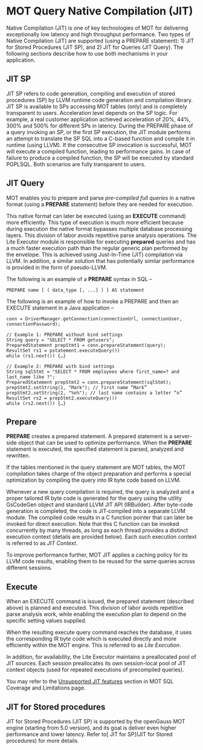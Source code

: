 # MOT Query Native Compilation \(JIT\)<a name="EN-US_TOPIC_0270677721"></a>

Native Compilation (JIT) is one of key technologies of MOT for delivering exceptionally low latency and high throughput performance. Two types of Native Compilation (JIT) are supported (using a PREPARE statement): 1) JIT for Stored Procedures (JIT SP), and 2) JIT for Queries (JIT Query).
The following sections describe how to use both mechanisms in your application.

## JIT SP
JIT SP refers to code generation, compiling and execution of stored procedures (SP) by LLVM runtime code generation and compilation library. JIT SP is available to SPs accessing MOT tables (only) and is completely transparent to users. Acceleration level depends on the SP logic. For example, a real customer application achieved acceleration of 20%, 44%, 300% and 500% for different SPs in latency.
During the PREPARE phase of a query invoking an SP, or the first SP execution, the JIT module performs an attempt to translate the SP SQL into a C-based function and compile it in runtime (using LLVM). If the consecutive SP invocation is successful, MOT will execute a compiled function, leading to performance gains. In case of failure to produce a compiled function, the SP will be executed by standard PGPLSQL. Both scenarios are fully transparent to users.

## JIT Query
MOT enables you to prepare and parse  _pre-compiled full queries_  in a native format \(using a  **PREPARE**  statement\) before they are needed for execution.

This native format can later be executed \(using an  **EXECUTE**  command\) more efficiently. This type of execution is much more efficient because during execution the native format bypasses multiple database processing layers. This division of labor avoids repetitive parse analysis operations. The Lite Executor module is responsible for executing  **prepared**  queries and has a much faster execution path than the regular generic plan performed by the envelope. This is achieved using Just-In-Time \(JIT\) compilation via LLVM. In addition, a similar solution that has potentially similar performance is provided in the form of pseudo-LLVM.

The following is an example of a  **PREPARE**  syntax in SQL –

```
PREPARE name [ ( data_type [, ...] ) ] AS statement 
```

The following is an example of how to invoke a PREPARE and then an EXECUTE statement in a Java application – 

```
conn = DriverManager.getConnection(connectionUrl, connectionUser, connectionPassword);
 
// Example 1: PREPARE without bind settings
String query = "SELECT * FROM getusers";
PreparedStatement prepStmt1 = conn.prepareStatement(query);
ResultSet rs1 = pstatement.executeQuery())
while (rs1.next()) {…}
 
// Example 2: PREPARE with bind settings
String sqlStmt = "SELECT * FROM employees where first_name=? and last_name like ?";
PreparedStatement prepStmt2 = conn.prepareStatement(sqlStmt);
prepStmt2.setString(1, "Mark"); // first name “Mark”
prepStmt2.setString(2, "%n%"); // last name contains a letter “n”
ResultSet rs2 = prepStmt2.executeQuery())
while (rs2.next()) {…}
```

## Prepare<a name="section183781395019"></a>

**PREPARE**  creates a prepared statement. A prepared statement is a server-side object that can be used to optimize performance. When the  **PREPARE**  statement is executed, the specified statement is parsed, analyzed and rewritten.

If the tables mentioned in the query statement are MOT tables, the MOT compilation takes charge of the object preparation and performs a special optimization by compiling the query into IR byte code based on LLVM.

Whenever a new query compilation is required, the query is analyzed and a proper tailored IR byte code is generated for the query using the utility GsCodeGen object and standard LLVM JIT API \(IRBuilder\). After byte-code generation is completed, the code is JIT‑compiled into a separate LLVM module. The compiled code results in a C function pointer that can later be invoked for direct execution. Note that this C function can be invoked concurrently by many threads, as long as each thread provides a distinct execution context \(details are provided below\). Each such execution context is referred to as  _JIT Context_.

To improve performance further, MOT JIT applies a caching policy for its LLVM code results, enabling them to be reused for the same queries across different sessions.

## Execute<a name="section1860454835014"></a>

When an EXECUTE command is issued, the prepared statement \(described above\) is planned and executed. This division of labor avoids repetitive parse analysis work, while enabling the execution plan to depend on the specific setting values supplied.

When the resulting execute query command reaches the database, it uses the corresponding IR byte code which is executed directly and more efficiently within the MOT engine. This is referred to as  _Lite Execution_.

In addition, for availability, the Lite Executor maintains a preallocated pool of JIT sources. Each session preallocates its own session-local pool of JIT context objects \(used for repeated executions of precompiled queries\).

You may refer to the [Unsupported JIT features](mot-sql-coverage-and-limitations.md#section4815162910417) section in MOT SQL Coverage and Limitations page. 

## JIT for Stored procedures 

JIT for Stored Procedures (JIT SP) is supported by the openGauss MOT engine (starting from 5.0 version), and its goal is deliver even higher performance and lower latency. Refer to[ JIT for SP](JIT for Stored procedures) for more details.

